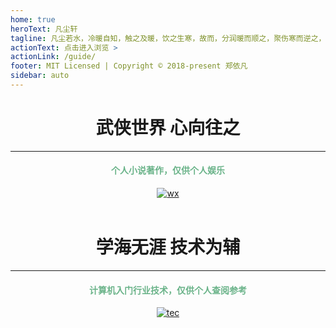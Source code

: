 ```yaml
---
home: true
heroText: 凡尘轩
tagline: 凡尘若水，冷暖自知，触之及暖，饮之生寒，故而，分润暖而顺之，聚伤寒而逆之，不可不察。
actionText: 点击进入浏览 >
actionLink: /guide/
footer: MIT Licensed | Copyright © 2018-present 郑依凡
sidebar: auto
---
```

<center>
<h1>武侠世界  心向往之</h1>
    <hr />
<font color =#6AB389> 
<h4>个人小说著作，仅供个人娱乐</h4>
</font>
<a href="https://jmsht7355zyf.github.io/blog/Novel/">
<img :src="$withBase('/wx.jpg')" alt="wx">
</a>
<br>
<br>
<h1>学海无涯  技术为辅</h1>
    <hr />
<font color =#6AB389>
<h4>计算机入门行业技术，仅供个人查阅参考</h4>
</font>
<a href="https://jmsht7355zyf.github.io/blog/Technology/">
<img :src="$withBase('/tec.jpg')" alt="tec">
</a>
<br>
<br>
</center>
